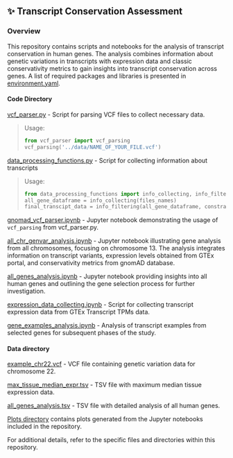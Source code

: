 ## ✨ Transcript Conservation Assessment

### Overview
This repository contains scripts and notebooks for the analysis of transcript conservation in human genes. 
The analysis combines information about genetic variations in transcripts with expression data and
classic conservativity metrics to gain insights into transcript conservation across genes. A list of required packages and libraries is presented in [environment.yaml](environment.yaml).

#### Code Directory

[vcf_parser.py](code/vcf_parser.py) - Script for parsing VCF files to collect necessary data.

> Usage:
> ```python
> from vcf_parser import vcf_parsing
> vcf_parsing('../data/NAME_OF_YOUR_FILE.vcf')
> ```

[data_processing_functions.py](code/data_processing_functions.py) - Script for collecting information about transcripts

> Usage:
> ```python
> from data_processing_functions import info_collecting, info_filtering
> all_gene_dataframe = info_collecting(files_names)
> final_transcipt_data = info_filtering(all_gene_dataframe, constraint_file, expression_file)
> ```

[gnomad_vcf_parser.ipynb](code/gnomad_vcf_parser.ipynb) - Jupyter notebook demonstrating the usage of `vcf_parsing` from vcf_parser.py.

[all_chr_genvar_analysis.ipynb](code/all_chr_genvar_analysis.ipynb) - Jupyter notebook illustrating gene analysis from all chromosomes,
focusing on chromosome 13.
The analysis integrates information on transcript variants, expression levels obtained from GTEx portal, and
conservativity metrics from gnomAD database.

[all_genes_analysis.ipynb](code/all_genes_analysis.ipynb) - Jupyter notebook providing insights into all human genes
and outlining the gene selection process for further investigation.

[expression_data_collecting.ipynb](code/expression_data_collecting.ipynb) - Script for collecting transcript expression data from GTEx Transcript TPMs data.

[gene_examples_analysis.ipynb](code/gene_examples_analysis.ipynb) - Analysis of transcript examples from selected genes for subsequent phases of the study.

#### Data directory

[example_chr22.vcf](data/example_chr22.vcf) - VCF file containing genetic variation data for chromosome 22.

[max_tissue_median_expr.tsv](data/max_tissue_median_expr.tsv) - TSV file with maximum median tissue expression data.

[all_genes_analysis.tsv](data/all_genes_analysis.tsv) - TSV file with detailed analysis of all human genes.

[Plots directory](data/plots) contains plots generated from the Jupyter notebooks included in the repository.

For additional details, refer to the specific files and directories within this repository.

